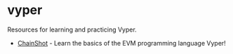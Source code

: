 # vyper
Resources for learning and practicing Vyper.

* [ChainShot](https://www.chainshot.com/lessons) - Learn the basics of the EVM programming language Vyper!
